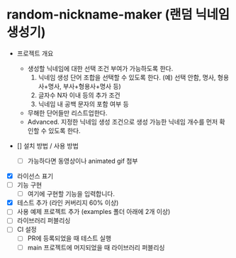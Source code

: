 # random-nickname-maker (랜덤 닉네임 생성기)


- 프로젝트 개요
    - 생성할 닉네임에 대한 선택 조건 부여가 가능하도록 한다.
       1. 닉네임 생성 단어 조합을 선택할 수 있도록 한다. (예) 선택 안함, 명사, 형용사+명사, 부사+형용사+명사 등)
       2. 글자수 N자 이내 등의 추가 조건
       3. 닉네임 내 공백 문자의 포함 여부 등
    - 무해한 단어들만 리스트업한다.
    - Advanced. 지정한 닉네임 생성 조건으로 생성 가능한 닉네임 개수를 먼저 확인할 수 있도록 한다.

    
- [] 설치 방법 / 사용 방법
    - [ ] 가능하다면 동영상이나 animated gif 첨부
- [x] 라이선스 표기
- [ ] 기능 구현
    - [ ] 여기에 구현할 기능을 입력합니다.
- [x] 테스트 추가 (라인 커버리지 60% 이상)
- [ ] 사용 예제 프로젝트 추가 (examples 폴더 아래에 2개 이상)
- [ ] 라이브러리 퍼블리싱
- [ ] CI 설정
    - [ ] PR에 등록되었을 때 테스트 실행
    - [ ] main 프로젝트에 머지되었을 때 라이브러리 퍼블리싱
